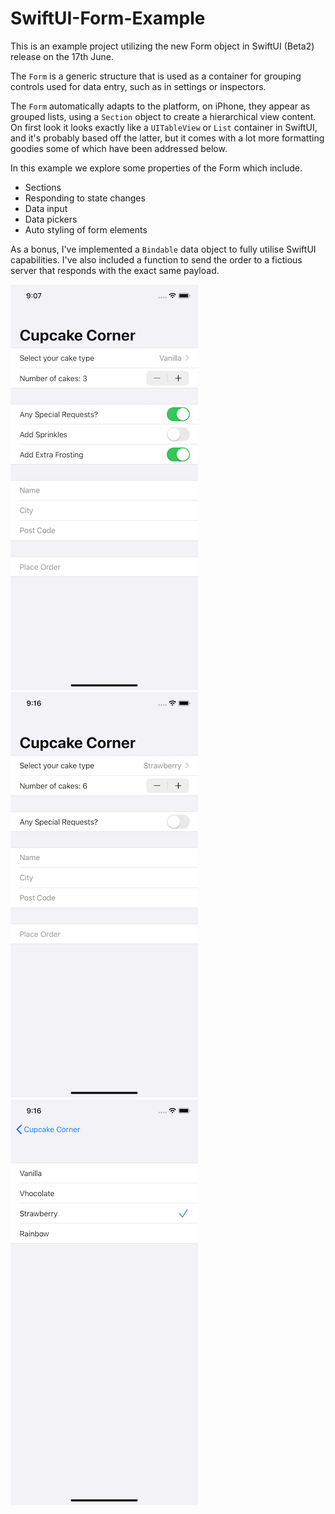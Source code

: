 # SwiftUI-Form-Example

This is an example project utilizing the new Form object in SwiftUI (Beta2) release on the 17th June.

The `Form` is a generic structure that is used as a container for grouping controls used for data entry, such as in settings or inspectors.

The `Form` automatically adapts to the platform, on iPhone, they appear as grouped lists, using a `Section` object to create a hierarchical view content. On first look it looks exactly like a `UITableView` or `List` container in SwiftUI, and it's probably based off the latter, but it comes with a lot more formatting goodies some of which have been addressed below.

In this example we explore some properties of the Form which include.
- Sections
- Responding to state changes
- Data input
- Data pickers
- Auto styling of form elements

As a bonus, I've implemented a `Bindable` data object to fully utilise SwiftUI capabilities.
I've also included a function to send the order to a fictious server that responds with the exact same payload.

![image-of-running-sample-app](img/1-Sample-app.png)
![image-of-running-sample-app-dynamic-list](img/2-dynamic-list-content.png)
![image-of-running-sample-app-picker](img/3-picker-view-detail-view.png)

